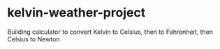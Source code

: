 # kelvin-weather-project
Building calculator to convert Kelvin to Celsius, then to Fahrenheit, then Celsius to Newton
